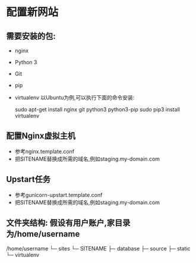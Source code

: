 配置新网站
=========

## 需要安装的包:
* nginx
* Python 3
* Git
* pip
* virtualenv
以Ubuntu为例,可以执行下面的命令安装:

    sudo apt-get install nginx git python3 python3-pip
    sudo pip3 install virtualenv 
    
## 配置Nginx虚拟主机
* 参考nginx.template.conf
* 把SITENAME替换成所需的域名,例如staging.my-domain.com

## Upstart任务
* 参考gunicorn-upstart.template.conf
* 把SITENAME替换成所需的域名,例如staging.my-domain.com

## 文件夹结构: 假设有用户账户,家目录为/home/username
/home/username └─ sites
└─ SITENAME
├─ database
├─ source ├─ static └─ virtualenv